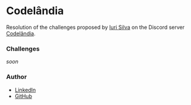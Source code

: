 # Codelândia
Resolution of the challenges proposed by [Iuri Silva](https://www.linkedin.com/in/iuricode/) on the Discord server [Codelândia](https://discord.com/invite/QevDJqCzaY).

### Challenges
*soon*

### Author
- [LinkedIn](https://www.linkedin.com/in/carinecasagrande/)
- [GitHub](https://github.com/carinecasagrande)
